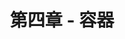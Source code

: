 ---
title: "第四章 - 容器"
menu:
  main:
    identifier: "cpp-container"
    parent: "cpp20-base"
    name: "容器"
    weight: 4
---
